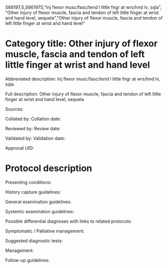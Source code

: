 S66197,S,S66197S,"Inj flexor musc/fasc/tend l little fngr at wrs/hnd lv, sqla", "Other injury of flexor muscle, fascia and tendon of left little finger at wrist and hand level, sequela","Other injury of flexor muscle, fascia and tendon of left little finger at wrist and hand level"
# Category title: Other injury of flexor muscle, fascia and tendon of left little finger at wrist and hand level

Abbreviated description: Inj flexor musc/fasc/tend l little fngr at wrs/hnd lv, sqla

Full description: Other injury of flexor muscle, fascia and tendon of left little finger at wrist and hand level, sequela

Sources:

Collated by:
Collation date:

Reviewed by:
Review date:

Validated by:
Validation date:

Approval UID:

# Protocol description

Presenting conditions:

History capture guidelines:

General examination guidelines:

Systemic examination guidelines:

Possible differential diagnoses with links to related protocols:

Symptomatic / Palliative management:

Suggested diagnostic tests:

Management:

Follow-up guidelines:
